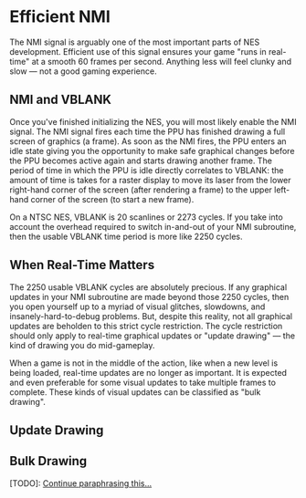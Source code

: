 # Efficient NMI

The NMI signal is arguably one of the most important parts of NES development. Efficient use of this signal ensures your game "runs in real-time" at a smooth 60 frames per second. Anything less will feel clunky and slow — not a good gaming experience.

## NMI and VBLANK

Once you've finished initializing the NES, you will most likely enable the NMI signal. The NMI signal fires each time the PPU has finished drawing a full screen of graphics (a frame). As soon as the NMI fires, the PPU enters an idle state giving you the opportunity to make safe graphical changes before the PPU becomes active again and starts drawing another frame. The period of time in which the PPU is idle directly correlates to VBLANK: the amount of time is takes for a raster display to move its laser from the lower right-hand corner of the screen (after rendering a frame) to the upper left-hand corner of the screen (to start a new frame).

On a NTSC NES, VBLANK is 20 scanlines or 2273 cycles. If you take into account the overhead required to switch in-and-out of your NMI subroutine, then the usable VBLANK time period is more like 2250 cycles.

## When Real-Time Matters

The 2250 usable VBLANK cycles are absolutely precious. If any graphical updates in your NMI subroutine are made beyond those 2250 cycles, then you open yourself up to a myriad of visual glitches, slowdowns, and insanely-hard-to-debug problems. But, despite this reality, not all graphical updates are beholden to this strict cycle restriction. The cycle restriction should only apply to real-time graphical updates or "update drawing" — the kind of drawing you do mid-gameplay.

When a game is not in the middle of the action, like when a new level is being loaded, real-time updates are no longer as important. It is expected and even preferable for some visual updates to take multiple frames to complete. These kinds of visual updates can be classified as "bulk drawing".

## Update Drawing

## Bulk Drawing

[TODO]: [Continue paraphrasing this...](https://wiki.nesdev.com/w/index.php/The_frame_and_NMIs)
